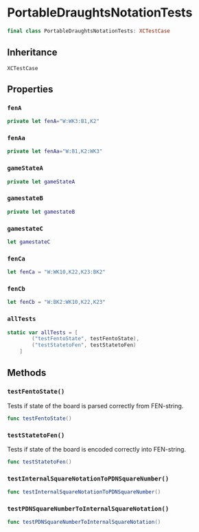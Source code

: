 # PortableDraughtsNotationTests

``` swift
final class PortableDraughtsNotationTests: XCTestCase 
```

## Inheritance

`XCTestCase`

## Properties

### `fenA`

``` swift
private let fenA="W:WK3:B1,K2"
```

### `fenAa`

``` swift
private let fenAa="W:B1,K2:WK3"
```

### `gameStateA`

``` swift
private let gameStateA
```

### `gamestateB`

``` swift
private let gamestateB 
```

### `gamestateC`

``` swift
let gamestateC 
```

### `fenCa`

``` swift
let fenCa = "W:WK10,K22,K23:BK2"
```

### `fenCb`

``` swift
let fenCb = "W:BK2:WK10,K22,K23"
```

### `allTests`

``` swift
static var allTests = [
        ("testFentoState", testFentoState),
        ("testStatetoFen", testStatetoFen)
    ]
```

## Methods

### `testFentoState()`

Tests if state of the board is parsed correctly from FEN-string.

``` swift
func testFentoState() 
```

### `testStatetoFen()`

Tests if state of the board is encoded correctly into FEN-string.

``` swift
func testStatetoFen() 
```

### `testInternalSquareNotationToPDNSquareNumber()`

``` swift
func testInternalSquareNotationToPDNSquareNumber() 
```

### `testPDNSquareNumberToInternalSquareNotation()`

``` swift
func testPDNSquareNumberToInternalSquareNotation() 
```
